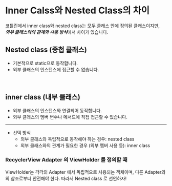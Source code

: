 Inner Calss와 Nested Class의 차이
===

코틀린에서 inner class와 nested class는 모두 클래스 안에 정의된 클래스이지만,   
***외부 클래스와의 관계와 사용 방식***에서 차이가 있습니다.


## Nested class (중첩 클래스)

* 기본적으로 static으로 동작합니다.
* 외부 클래스의 인스턴스에 접근할 수 없습니다.

<br>

## inner class (내부 클래스)

* 외부 클래스의 인스턴스와 연결되어 동작합니다.
* 외부 클래스의 멤버 변수나 메서드에 직접 접근할 수 있습니다.


---

* 선택 방식
  - 외부 클래스와 독립적으로 동작해야 하는 경우: nested class
  - 외부 클래스와의 관계가 필요한 경우 (외부 멤버 사용 등): inner class


### RecyclerView Adapter 의 ViewHolder 를 정의할 때
ViewHolder는 각각의 Adapter 에서 독립적으로 사용되는 객체이며,
다른 Adapter와의 참조로부터 안전해야 한다. 따라서 Nested class 로 선언하자!